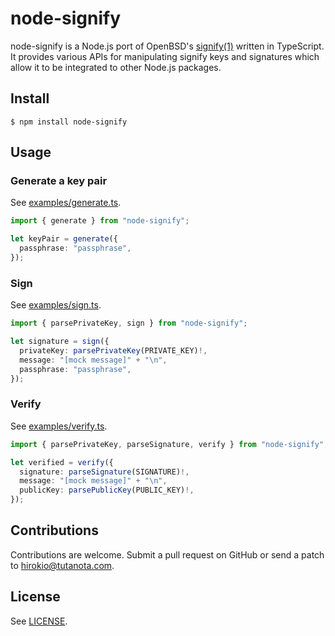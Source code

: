 # node-signify

node-signify is a Node.js port of OpenBSD's
[signify(1)](https://man.openbsd.org/signify) written in TypeScript. It
provides various APIs for manipulating signify keys and signatures which allow
it to be integrated to other Node.js packages.

## Install

```
$ npm install node-signify
```

## Usage

### Generate a key pair

See [examples/generate.ts](examples/generate.ts).

```ts
import { generate } from "node-signify";

let keyPair = generate({
  passphrase: "passphrase",
});
```

### Sign

See [examples/sign.ts](examples/sign.ts).

```ts
import { parsePrivateKey, sign } from "node-signify";

let signature = sign({
  privateKey: parsePrivateKey(PRIVATE_KEY)!,
  message: "[mock message]" + "\n",
  passphrase: "passphrase",
});
```

### Verify

See [examples/verify.ts](examples/verify.ts).

```ts
import { parsePrivateKey, parseSignature, verify } from "node-signify";

let verified = verify({
  signature: parseSignature(SIGNATURE)!,
  message: "[mock message]" + "\n",
  publicKey: parsePublicKey(PUBLIC_KEY)!,
});
```

## Contributions

Contributions are welcome. Submit a pull request on GitHub or send a patch to
hirokio@tutanota.com.

## License

See [LICENSE](LICENSE).
